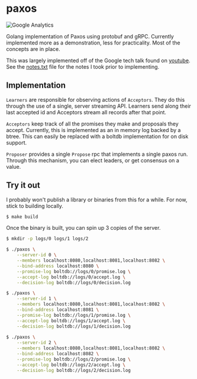 # paxos
![Google Analytics](https://www.google-analytics.com/collect?v=1&tid=UA-172921913-1&cid=555&t=event&ec=repo&ea=open&dp=mjpitz%2Fpaxos&dt=mjpitz%2Fpaxos)

Golang implementation of Paxos using protobuf and gRPC.
Currently implemented more as a demonstration, less for practicality.
Most of the concepts are in place.

This was largely implemented off of the Google tech talk found on [youtube](https://www.youtube.com/watch?v=d7nAGI_NZPk).
See the [notes.txt](notes.txt) file for the notes I took prior to implementing.

## Implementation

`Learners` are responsible for observing actions of `Acceptors`.
They do this through the use of a single, server streaming API.
Learners send along their last accepted id and Acceptors stream all records after that point.

`Acceptors` keep track of all the promises they make and proposals they accept.
Currently, this is implemented as an in memory log backed by a btree.
This can easily be replaced with a boltdb implementation for on disk support. 

`Proposer` provides a single `Propose` rpc that implements a single paxos run.
Through this mechanism, you can elect leaders, or get consensus on a value.

## Try it out

I probably won't publish a library or binaries from this for a while.
For now, stick to building locally. 

```bash
$ make build
```

Once the binary is built, you can spin up 3 copies of the server.

```bash
$ mkdir -p logs/0 logs/1 logs/2

$ ./paxos \
    --server-id 0 \
    --members localhost:8080,localhost:8081,localhost:8082 \
    --bind-address localhost:8080 \
    --promise-log boltdb://logs/0/promise.log \
    --accept-log boltdb://logs/0/accept.log \
    --decision-log boltdb://logs/0/decision.log

$ ./paxos \
    --server-id 1 \
    --members localhost:8080,localhost:8081,localhost:8082 \
    --bind-address localhost:8081 \
    --promise-log boltdb://logs/1/promise.log \
    --accept-log boltdb://logs/1/accept.log \
    --decision-log boltdb://logs/1/decision.log
    
$ ./paxos \
    --server-id 2 \
    --members localhost:8080,localhost:8081,localhost:8082 \
    --bind-address localhost:8082 \
    --promise-log boltdb://logs/2/promise.log \
    --accept-log boltdb://logs/2/accept.log \
    --decision-log boltdb://logs/2/decision.log
```
